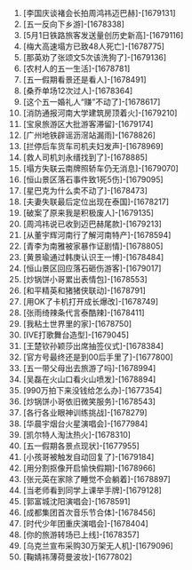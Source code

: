 
1. [李国庆谈褚会长拍周鸿祎迈巴赫]-[1679131]
1. [五一反向下乡游]-[1678338]
1. [5月1日铁路旅客发送量创历史新高]-[1679116]
1. [梅大高速塌方已致48人死亡]-[1678775]
1. [那英劝了张颂文5次该洗狗了]-[1679136]
1. [农村人的五一生活]-[1678781]
1. [五一假期看景还是看人]-[1678491]
1. [桑乔单场12次过人]-[1678364]
1. [这个五一婚礼人“赚”不动了]-[1678617]
1. [消防通报河南大学建筑房顶着火]-[1679210]
1. [宝泉旅游区大批游客滞留]-[1679174]
1. [广州地铁辟谣沥滘站漏雨]-[1678826]
1. [拦停后车货车司机夫妇发声]-[1678969]
1. [救人司机刘永缙找到了]-[1678885]
1. [塌方失联云南牌照轿车仍无消息]-[1679070]
1. [恒山景区落石事件致1死5伤]-[1679095]
1. [星巴克为什么卖不动了]-[1678473]
1. [夫妻失联最后定位出现在泰国]-[1678217]
1. [破案了原来我是积极废人]-[1679135]
1. [周鸿祎说已收到迈巴赫尾款]-[1679213]
1. [从董宇辉河南行了解河南特产]-[1678594]
1. [青李为南雅被家暴作证剧情]-[1678805]
1. [黄景瑜通过韩庚认识王一博]-[1678484]
1. [恒山景区回应落石砸伤游客]-[1679017]
1. [炒锅饼小哥累出表情包]-[1678553]
1. [和平精英和猪猪侠联动]-[1678791]
1. [用OK了卡机打开成长爆改]-[1678749]
1. [张雨绮辣条代言泰酷辣]-[1678411]
1. [我粘土世界里的家]-[1678750]
1. [IVE打歌舞台造型]-[1679045]
1. [王楚钦孙颖莎出席抽签仪式]-[1678384]
1. [官方号最终还是到00后手里了]-[1677800]
1. [五一带父母出去旅游了吗]-[1678994]
1. [吴磊在火山口看火山喷发]-[1678894]
1. [990万拍下来没钱给怎么办]-[1677354]
1. [炒锅饼小哥依旧微笑服务]-[1678543]
1. [各行各业眼神训练挑战]-[1678279]
1. [华晨宇烟台火星演唱会]-[1677984]
1. [凯尔特人淘汰热火]-[1678310]
1. [五一假期各景点现状]-[1677955]
1. [小孩哥被触发自动回复了]-[1679184]
1. [用分割抠像开启愉快假期]-[1678966]
1. [张元英在家除了睡觉不会躺着]-[1678897]
1. [当老师看到同学上课举手牌]-[1679128]
1. [郭富城沈阳演唱会]-[1678591]
1. [成都集团首次音乐节合体]-[1678456]
1. [时代少年团重庆演唱会]-[1678404]
1. [你的旅游转场已上线]-[1678357]
1. [乌克兰宣布采购30万架无人机]-[1679096]
1. [鞠婧祎薄荷曼波妆]-[1677802]
